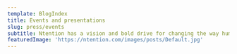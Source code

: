 ```yaml
---
template: BlogIndex
title: Events and presentations
slug: press/events
subtitle: Ntention has a vision and bold drive for changing the way humans interact with machines. Do you want to write about our company or do you have request regarding press or media?
featuredImage: 'https://ntention.com/images/posts/Default.jpg'
---
```

